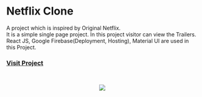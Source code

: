# Netflix Clone

A project which is inspired by Original Netflix.<br/>
It is a simple single page project.
In this project visitor can view the Trailers.
React JS, Google Firebase(Deployment, Hosting), Material UI are
used in this Project.

### [Visit Project]( https://netflix-clone-21aa5.web.app)
<br/>
<p align="center">
 <img src="https://i.ibb.co/V26gLPy/netflix1.png">
</p>

